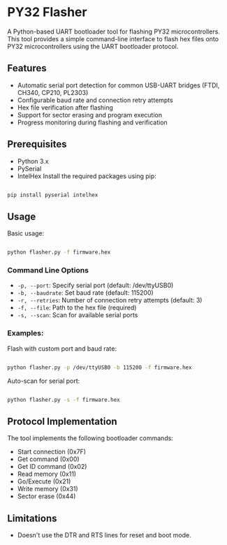 # PY32 Flasher
A Python-based UART bootloader tool for flashing PY32 microcontrollers. This tool provides a simple command-line 
interface to flash hex files onto PY32 microcontrollers using the UART bootloader protocol.
## Features
- Automatic serial port detection for common USB-UART bridges (FTDI, CH340, CP210, PL2303)
- Configurable baud rate and connection retry attempts 
- Hex file verification after flashing 
- Support for sector erasing and program execution 
- Progress monitoring during flashing and verification
## Prerequisites
- Python 3.x 
- PySerial 
- IntelHex 
Install the required packages using pip: 
```bash 

pip install pyserial intelhex 

```

## Usage
Basic usage: 
```bash

python flasher.py -f firmware.hex 

```

### Command Line Options
- `-p, --port`: Specify serial port (default: /dev/ttyUSB0) 
- `-b, --baudrate`: Set baud rate (default: 115200) 
- `-r, --retries`: Number of connection retry attempts (default: 3) 
- `-f, --file`: Path to the hex file (required) 
- `-s, --scan`: Scan for available serial ports

### Examples:
Flash with custom port and baud rate: 
```bash 

python flasher.py -p /dev/ttyUSB0 -b 115200 -f firmware.hex 

``` 
Auto-scan for serial port:
 
```bash 

python flasher.py -s -f firmware.hex 

```

## Protocol Implementation
The tool implements the following bootloader commands: 
- Start connection (0x7F) 
- Get command (0x00) 
- Get ID command (0x02) 
- Read memory (0x11) 
- Go/Execute (0x21) 
- Write memory (0x31) 
- Sector erase (0x44)

## Limitations 
- Doesn't use the DTR and RTS lines for reset and boot mode. 
